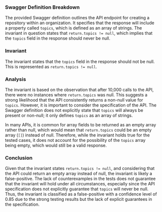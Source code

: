 ### Swagger Definition Breakdown
The provided Swagger definition outlines the API endpoint for creating a repository within an organization. It specifies that the response will include a property called `topics`, which is defined as an array of strings. The invariant in question states that `return.topics != null`, which implies that the `topics` field in the response should never be null.

### Invariant
The invariant states that the `topics` field in the response should not be null. This is represented as `return.topics != null`.

### Analysis
The invariant is based on the observation that after 10,000 calls to the API, there were no instances where `return.topics` was null. This suggests a strong likelihood that the API consistently returns a non-null value for `topics`. However, it is important to consider the specification of the API. The Swagger definition does not explicitly state that `topics` will always be present or non-null; it only defines `topics` as an array of strings. 

In many APIs, it is common for array fields to be returned as an empty array rather than null, which would mean that `return.topics` could be an empty array (`[]`) instead of null. Therefore, while the invariant holds true for the tested cases, it does not account for the possibility of the `topics` array being empty, which would still be a valid response.

### Conclusion
Given that the invariant states `return.topics != null`, and considering that the API could return an empty array instead of null, the invariant is likely a false-positive. The lack of counterexamples in the tests does not guarantee that the invariant will hold under all circumstances, especially since the API specification does not explicitly guarantee that `topics` will never be null. Thus, the invariant is classified as a false-positive with a confidence level of 0.85 due to the strong testing results but the lack of explicit guarantees in the specification.
